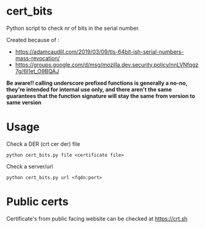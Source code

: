 # cert_bits

Python script to check nr of bits in the serial number. 

Created because of : 

- https://adamcaudill.com/2019/03/09/tls-64bit-ish-serial-numbers-mass-revocation/ 
- https://groups.google.com/d/msg/mozilla.dev.security.policy/nnLVNfqgz7g/6I1et_O9BQAJ 

**Be aware!! calling underscore prefixed functions is generally a no-no, they're intended for internal use only, and there aren't the same guarantees that the function signature will stay the same from version to same version**

# Usage 

Check a DER (crt cer der) file 

```python cert_bits.py file <certificate file>```

Check a server/url 

```python cert_bits.py url <fqdn:port>```

# Public certs 

Certificate's from public facing website can be checked at https://crt.sh 
